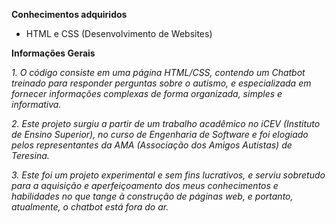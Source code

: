 **Conhecimentos adquiridos**

- HTML e CSS (Desenvolvimento de Websites)


**Informações Gerais**

_1. O código consiste em uma página HTML/CSS, contendo um Chatbot treinado para responder perguntas sobre o autismo, e especializada em fornecer informações complexas de forma organizada, simples e informativa._

_2. Este projeto surgiu a partir de um trabalho acadêmico no iCEV (Instituto de Ensino Superior), no curso de Engenharia de Software e
foi elogiado pelos representantes da AMA (Associação dos Amigos Autistas) de Teresina._

_3. Este foi um projeto experimental e sem fins lucrativos, e serviu sobretudo para a aquisição e aperfeiçoamento dos meus conhecimentos e habilidades no que tange à construção
de páginas web, e portanto, atualmente, o chatbot está fora do ar._




